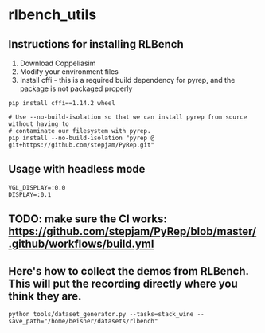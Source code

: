 # rlbench_utils

## Instructions for installing RLBench
1. Download Coppeliasim
2. Modify your environment files
3. Install cffi - this is a required build dependency for pyrep, and the package is not packaged properly
```
pip install cffi==1.14.2 wheel

# Use --no-build-isolation so that we can install pyrep from source without having to
# contaminate our filesystem with pyrep.
pip install --no-build-isolation "pyrep @ git+https://github.com/stepjam/PyRep.git"

```

## Usage with headless mode
```
VGL_DISPLAY=:0.0
DISPLAY=:0.1
```

## TODO: make sure the CI works: https://github.com/stepjam/PyRep/blob/master/.github/workflows/build.yml

## Here's how to collect the demos from RLBench. This will put the recording directly where you think they are.
```
python tools/dataset_generator.py --tasks=stack_wine --save_path="/home/beisner/datasets/rlbench"
```
